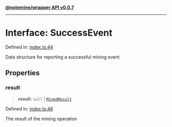 [**@notemine/wrapper API v0.0.7**](../README.md)

***

# Interface: SuccessEvent

Defined in: [index.ts:44](https://github.com/sandwichfarm/minnote-wasm/blob/c53ea6e3fe1020d36f0ea791d4601bdf2a247981/packages/wrapper/src/index.ts#L44)

Data structure for reporting a successful mining event

## Properties

### result

> **result**: `null` \| [`MinedResult`](MinedResult.md)

Defined in: [index.ts:46](https://github.com/sandwichfarm/minnote-wasm/blob/c53ea6e3fe1020d36f0ea791d4601bdf2a247981/packages/wrapper/src/index.ts#L46)

The result of the mining operation
